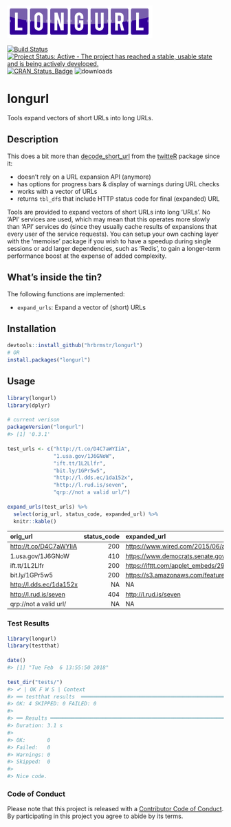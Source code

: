 
<!-- README.md is generated from README.Rmd. Please edit that file -->

![](longurl.png)

[![Build
Status](https://travis-ci.org/hrbrmstr/longurl.svg)](https://travis-ci.org/hrbrmstr/longurl)
[![Project Status: Active - The project has reached a stable, usable
state and is being actively
developed.](http://www.repostatus.org/badges/0.1.0/active.svg)](http://www.repostatus.org/#active)
[![CRAN\_Status\_Badge](http://www.r-pkg.org/badges/version/longurl)](http://cran.r-project.org/web/packages/longurl)
![downloads](http://cranlogs.r-pkg.org/badges/grand-total/longurl)

# longurl

Tools expand vectors of short URLs into long URLs.

## Description

This does a bit more than
[decode\_short\_url](https://github.com/geoffjentry/twitteR/blob/master/R/utils.R#L22-L31)
from the [twitteR](https://github.com/geoffjentry/twitteR) package since
it:

  - doesn’t rely on a URL expansion API (anymore)
  - has options for progress bars & display of warnings during URL
    checks
  - works with a vector of URLs
  - returns `tbl_df`s that include HTTP status code for final (expanded)
    URL

Tools are provided to expand vectors of short URLs into long ‘URLs’. No
‘API’ services are used, which may mean that this operates more slowly
than ‘API’ services do (since they usually cache results of expansions
that every user of the service requests). You can setup your own caching
layer with the ‘memoise’ package if you wish to have a speedup during
single sessions or add larger dependencies, such as ‘Redis’, to gain a
longer-term performance boost at the expense of added complexity.

## What’s inside the tin?

The following functions are implemented:

  - `expand_urls`: Expand a vector of (short) URLs

## Installation

``` r
devtools::install_github("hrbrmstr/longurl")
# OR
install.packages("longurl")
```

## Usage

``` r
library(longurl)
library(dplyr)

# current verison
packageVersion("longurl")
#> [1] '0.3.1'

test_urls <- c("http://t.co/D4C7aWYIiA",
               "1.usa.gov/1J6GNoW",
               "ift.tt/1L2Llfr",
               "bit.ly/1GPr5w5",
               "http://l.dds.ec/1da152x",
               "http://l.rud.is/seven",
               "qrp://not a valid url/")

expand_urls(test_urls) %>% 
  select(orig_url, status_code, expanded_url) %>% 
  knitr::kable()
```

| orig\_url                 | status\_code | expanded\_url                                                                                              |
| :------------------------ | -----------: | :--------------------------------------------------------------------------------------------------------- |
| <http://t.co/D4C7aWYIiA>  |          200 | <https://www.wired.com/2015/06/airlines-security-hole-grounded-polish-planes/>                             |
| 1.usa.gov/1J6GNoW         |          410 | <https://www.democrats.senate.gov/2015/06/22/schedule-for-monday-june-22-2015/>                            |
| ift.tt/1L2Llfr            |          200 | <https://ifttt.com/applet_embeds/299814p/image?width=660&height=340>                                       |
| bit.ly/1GPr5w5            |          200 | <https://s3.amazonaws.com/features.ifttt.com/blog_images/Channels/Weebly+final+banner+with+IFTTT+logo.png> |
| <http://l.dds.ec/1da152x> |           NA | NA                                                                                                         |
| <http://l.rud.is/seven>   |          404 | <http://l.rud.is/seven>                                                                                    |
| qrp://not a valid url/    |           NA | NA                                                                                                         |

### Test Results

``` r
library(longurl)
library(testthat)

date()
#> [1] "Tue Feb  6 13:55:50 2018"

test_dir("tests/")
#> ✔ | OK F W S | Context
#> ══ testthat results  ══════════════════════════════════════════════════════════════════════════════
#> OK: 4 SKIPPED: 0 FAILED: 0
#> 
#> ══ Results ════════════════════════════════════════════════════════════════════════════════════════
#> Duration: 3.1 s
#> 
#> OK:       0
#> Failed:   0
#> Warnings: 0
#> Skipped:  0
#> 
#> Nice code.
```

### Code of Conduct

Please note that this project is released with a [Contributor Code of
Conduct](CONDUCT.md). By participating in this project you agree to
abide by its terms.

